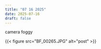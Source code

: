 ```yaml
---
title: "07 16 2025"
date: 2025-07-16
draft: false
---
```


camera foggy

{{< figure src="BF_00265.JPG" alt="post" >}}

